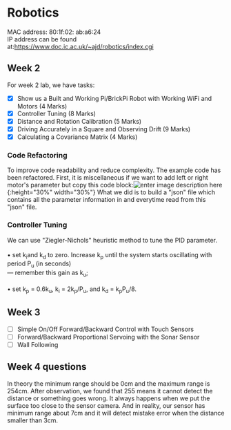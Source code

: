 # Robotics  
MAC address: 80:1f:02: ab:a6:24  
IP address can be found at:https://www.doc.ic.ac.uk/~ajd/robotics/index.cgi  
## Week 2  
For week 2 lab, we have tasks:  
- [x] Show us a Built and Working Pi/BrickPi Robot with Working WiFi and Motors (4 Marks)  
- [x] Controller Tuning (8 Marks)  
- [x] Distance and Rotation Calibration (5 Marks)  
- [x] Driving Accurately in a Square and Observing Drift (9 Marks)  
- [x] Calculating a Covariance Matrix (4 Marks)  
### Code Refactoring
To improve code readability and reduce complexity. The example code has been refactored. First, it is miscellaneous if we want to add left or right motor's parameter but copy this code block:![enter image description here](https://i.loli.net/2018/10/20/5bcb4d5891a8d.png){:height="30%" width="30%"}
What we did is to build a "json" file which contains all the parameter information in and everytime read from this "json" file.
### Controller Tuning  
We can use "Ziegler-Nichols" heuristic method to tune the PID parameter.</br>  
• set k<sub>i</sub>and k<sub>d</sub> to zero. Increase k<sub>p</sub> until the system starts oscillating with period P<sub>u</sub> (in seconds)  
— remember this gain as k<sub>u</sub>;</br>  
• set k<sub>p</sub> = 0.6k<sub>u</sub>, k<sub>i</sub> = 2k<sub>p</sub>/P<sub>u</sub>, and k<sub>d</sub> = k<sub>p</sub>P<sub>u</sub>/8.</br>  

## Week 3
- [ ] Simple On/Off Forward/Backward Control with Touch Sensors
- [ ] Forward/Backward Proportional Servoing with the Sonar Sensor
- [ ] Wall Following

## Week 4 questions

In theory the minimum range should be 0cm and the maximum range is 254cm. After observation, we found that 255 means 
it cannot detect the distance or something goes wrong. It always happens when we put the surface too close to the sensor 
camera. And in reality, our sensor has minimum range about 7cm and it will detect mistake error when the distance 
smaller than 3cm.